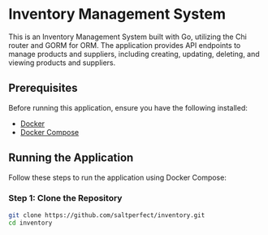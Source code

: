 # Inventory Management System

This is an Inventory Management System built with Go, utilizing the Chi router and GORM for ORM. The application provides API endpoints to manage products and suppliers, including creating, updating, deleting, and viewing products and suppliers.

## Prerequisites

Before running this application, ensure you have the following installed:

- [Docker](https://www.docker.com/)
- [Docker Compose](https://docs.docker.com/compose/)

## Running the Application

Follow these steps to run the application using Docker Compose:

### Step 1: Clone the Repository

```sh
git clone https://github.com/saltperfect/inventory.git
cd inventory
